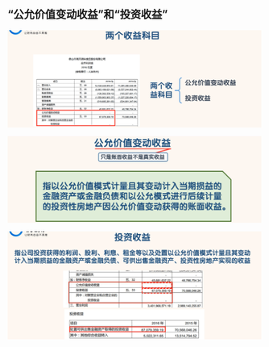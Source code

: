 ## “公允价值变动收益”和“投资收益”

![image-20220505200002788](images/image-20220505200002788.png)

![image-20220505200028813](images/image-20220505200028813.png)

![image-20220505200108544](images/image-20220505200108544.png)